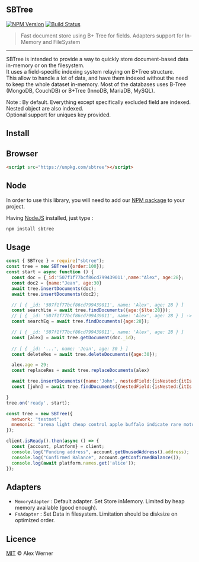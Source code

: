## SBTree

[![NPM Version](https://img.shields.io/npm/v/sbtree.svg?&style=flat-square)](https://www.npmjs.org/package/sbtree)
[![Build Status](https://api.travis-ci.org/Alex-Werner/SBTree.svg?branch=master)](https://travis-ci.com/Alex-Werner/SBTree)

> Fast document store using B+ Tree for fields. Adapters support for In-Memory and FileSystem 

---

SBTree is intended to provide a  way to quickly store document-based data in-memory or on the filesystem.  
It uses a field-specific indexing system relaying on B+Tree structure.  
This allow to handle a lot of data, and have them indexed without the need to keep the whole dataset in-memory. 
Most of the databases uses B-Tree (MongoDB, CouchDB) or B+Tree (InnoDB, MariaDB, MySQL).

Note : By default. Everything except specifically excluded field are indexed.  
Nested object are also indexed.    
Optional support for uniques key provided.    

## Install

## Browser 

```html
<script src="https://unpkg.com/sbtree"></script>
```

## Node

In order to use this library, you will need to add our [NPM package](https://www.npmjs.com/dash) to your project.

Having [NodeJS](https://nodejs.org/) installed, just type :

```bash
npm install sbtree
```

## Usage


```js
const { SBTree } = require("sbtree");
const tree = new SBTree({order:100});
const start = async function () {
  const doc = {_id:'507f1f77bcf86cd799439011',name:"Alex", age:28};
  const doc2 = {name:"Jean", age:30}
  await tree.insertDocuments(doc);
  await tree.insertDocuments(doc2);

  // [ { _id: '507f1f77bcf86cd799439011', name: 'Alex', age: 28 } ]
  const searchLte = await tree.findDocuments({age:{$lte:28}});
  // [ { _id: '507f1f77bcf86cd799439011', name: 'Alex', age: 28 } ] -> equivalent {age:{$eq:28}}
  const searchEq = await tree.findDocuments({age:28});

  // [ { _id: '507f1f77bcf86cd799439011', name: 'Alex', age: 28 } ]
  const [alex] = await tree.getDocument(doc._id);
  
  // [ { _id: '...', name: 'Jean', age: 30 } ]
  const deleteRes = await tree.deleteDocuments({age:30});

  alex.age = 29;
  const replaceRes = await tree.replaceDocuments(alex)

  await tree.insertDocuments({name:'John', nestedField:{isNested:{itIs:true}}});
  const [john] = await tree.findDocuments({nestedField:{isNested:{itIs:true}}});

}
tree.on('ready', start);

const tree = new SBTree({
  network: "testnet",
  mnemonic: "arena light cheap control apple buffalo indicate rare motor valid accident isolate",
});

client.isReady().then(async () => {
  const {account, platform} = client;
  console.log("Funding address", account.getUnusedAddress().address);
  console.log("Confirmed Balance", account.getConfirmedBalance());
  console.log(await platform.names.get('alice'));
});

```

## Adapters 

- `MemoryAdapter` : Default adapter. Set Store inMemory. Limited by heap memory available (good enough).
- `FsAdapter` : Set Data in filesystem. Limitation should be disksize on optimized order.


## Licence

[MIT](https://github.com/Alex-Werner/SBTree/blob/master/LICENCE.md) © Alex Werner

